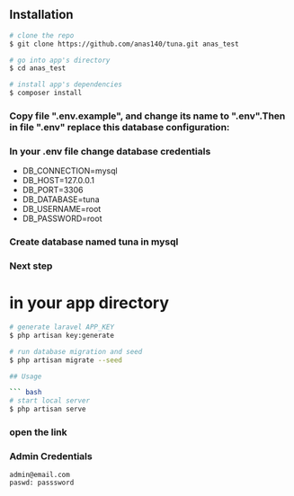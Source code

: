 
## Installation

``` bash
# clone the repo
$ git clone https://github.com/anas140/tuna.git anas_test

# go into app's directory
$ cd anas_test

# install app's dependencies
$ composer install
```

### Copy file ".env.example", and change its name to ".env".Then in file ".env" replace this database configuration:

### In your .env file change database credentials 
* DB_CONNECTION=mysql
* DB_HOST=127.0.0.1
* DB_PORT=3306
* DB_DATABASE=tuna
* DB_USERNAME=root
* DB_PASSWORD=root

### Create database  named tuna in mysql

### Next step


# in your app directory
``` bash
# generate laravel APP_KEY
$ php artisan key:generate

# run database migration and seed
$ php artisan migrate --seed

## Usage

``` bash
# start local server
$ php artisan serve
```
### open the link

### Admin Credentials
    admin@email.com
    paswd: passsword
